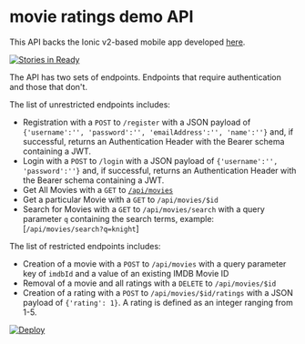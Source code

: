 # movie ratings demo API

This API backs the Ionic v2-based mobile app developed [here](https://github.com/joshdurbin/movie-ratings-demo-mobile).

[![Stories in Ready](https://badge.waffle.io/joshdurbin/movie-ratings-demo.png?label=ready&title=Ready)](https://waffle.io/joshdurbin/movie-ratings-demo)

The API has two sets of endpoints. Endpoints that require authentication and those that don't.

The list of unrestricted endpoints includes:

* Registration with a `POST` to `/register` with a JSON payload of `{'username':'', 'password':'', 'emailAddress':'', 'name':''}` and, if successful, returns an Authentication Header with the Bearer schema containing a JWT.
* Login with a `POST` to `/login` with a JSON payload of `{'username':'', 'password':''}` and, if successful, returns an Authentication Header with the Bearer schema containing a JWT.
* Get All Movies with a `GET` to [`/api/movies`](https://movie-ratings-demo.herokuapp.com/api/movies)
* Get a particular Movie with a `GET` to `/api/movies/$id`
* Search for Movies with a `GET` to `/api/movies/search` with a query parameter `q` containing the search terms, example: [`/api/movies/search?q=knight`]

The list of restricted endpoints includes:

* Creation of a movie with a `POST` to `/api/movies` with a query parameter key of `imdbId` and a value of an existing IMDB Movie ID
* Removal of a movie and all ratings with a `DELETE` to `/api/movies/$id`
* Creation of a rating with a `POST` to `/api/movies/$id/ratings` with a JSON payload of `{'rating': 1}`. A rating is defined as an integer ranging from 1-5.

[![Deploy](https://www.herokucdn.com/deploy/button.png)](https://heroku.com/deploy?template=https://github.com/joshdurbin/movie-ratings-demo)